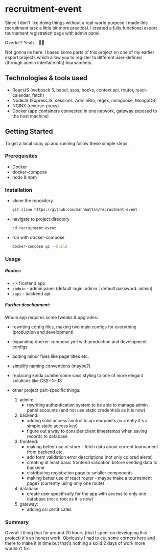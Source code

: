 # recruitment-event

Since I don't like doing things without a real-world purpose I made this recruitment task a little bit more practical. I created a fully functional esport tournament registration page with admin panel.

Overkill? Yeah... 🤦‍♂️

Not gonna lie here. I based some parts of this project on one of my earlier esport projects which allow you to register to different user-defined (through admin interface ofc) tournaments.

## Technologies & tools used
* ReactJS (webpack 5, babel, sass, hooks, context api, router, react-calendar, fetch)
* NodeJS (ExpressJS, sessions, AdminBro, regex, mongoose, MongoDB)
* NGINX (reverse-proxy)
* Docker (app containers connected in one network, gateway exposed to the host machine)



## Getting Started
To get a local copy up and running follow these simple steps.

### Prerequisites
* Docker
* docker-compose
* node & npm 

### Installation

* clone the repository
  ```sh
  git clone https://github.com/mannhattan/recruitment-event
  ```

* navigate to project directory
  ```sh
  cd recruitment-event
  ```

* run with docker-compose
  ```sh
  docker-compose up --build
  ```


### Usage
##### Routes:

* `/` - frontend app
* `/admin` - admin panel (default login: admin | default password: admin)
* `/api` - backend api

##### Further development:

Whole app requires some tweaks & upgrades:

* rewriting config files, making two main configs for everything (production and development)
* expanding docker-compose.yml with production and development configs
* adding minor fixes like page titles etc.
* simplify naming conventions (maybe?)
* replacing kinda cumbersome sass styling to one of more elegant solutions like CSS-IN-JS

* other project part-specific things:
  1. admin:
      * rewriting authentication system to be able to manage admin panel accounts (and not use static credentials as it is now)
  2. backend:
      * adding solid access control to api endpoints (currently it's a simple static access key)
      * figure out a way to consider client timestamps when saving records to database
  3. frontend:
      * making better use of store - fetch data about current tournament from backend etc.
      * add form validation error descriptions (not only colored alerts)
      * creating at least basic frontend validation before sending data to backend
      * distributing registration page to smaller components
      * making better use of react router - maybe make a tournament page? (currently using only one route)
  4. database:
      * create user specifically for the app with access to only one database (not a root as it is now)
  5. gateway:
      * adding ssl certificates


### Summary

Overall I thing that for around 20 hours (that I spent on developing this project) it's an honest work. Obviously I had to cut some corners here and there to make it in time but that's nothing a solid 2 days of work more wouldn't fix.